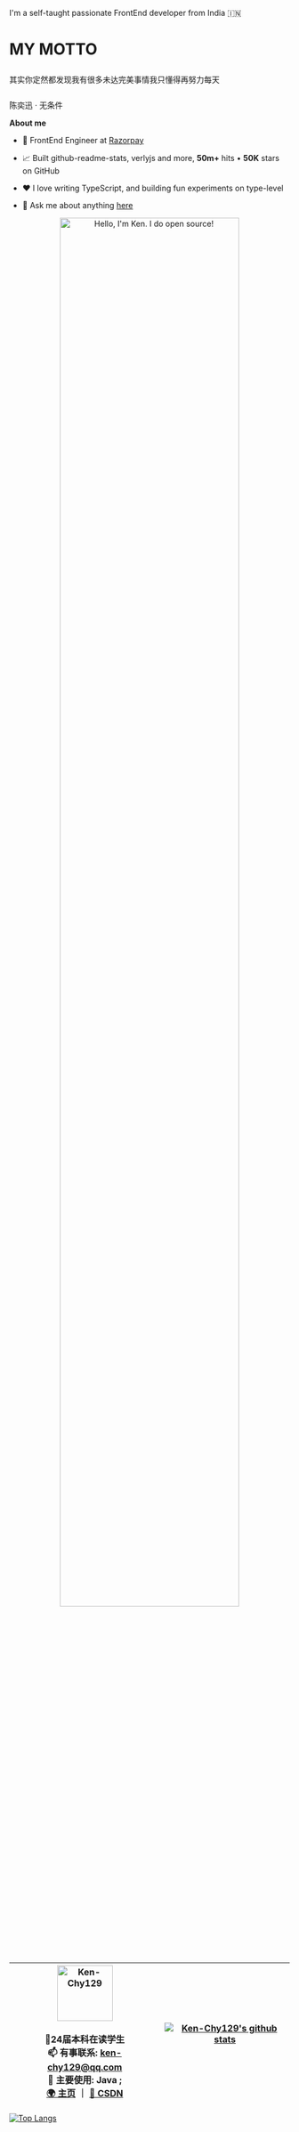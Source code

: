 <link rel='stylesheet' href='https://www.ken-chy129.cn/themes/LIlGG_Sakura/styles/style.min.css?ver=1.3.4' type='text/css' media='all'>

I'm a self-taught passionate FrontEnd developer from India 🇮🇳

<div class="poem-wrap">
    	<div class="poem-border poem-left"></div>
	    <div class="poem-border poem-right"></div>
		<h1>MY MOTTO</h1>
		<p id="poem">
	    	<ruby id="poem" style="font-family: Kaiti; line-height: 40px;">
			其实你定然都发现
        	<rt></rt>
			我有很多未达完美事情
          	<rt></rt>
			我只懂得再努力每天
	    	</ruby>
        </p>
		<p id="info">陈奕迅 · 无条件</p>
</div>

**About me**

- 💼 FrontEnd Engineer at [Razorpay](http://razorpay.com/)

- 📈 Built github-readme-stats, verlyjs and more, **50m+** hits • **50K** stars on GitHub

- ❤️ I love writing TypeScript, and building fun experiments on type-level

- 💬 Ask me about anything [here](https://github.com/anuraghazra/anuraghazra/issues)

<p align="center"><a href="https://ken-chy129.cn"><img width="80%" alt="Hello, I'm Ken. I do open source!" src="./assets/gh-readme-header.png" /></a></p>

<div align=center>

| <img alt="Ken-Chy129" src="https://avatars.githubusercontent.com/u/71657782?v=4" width=100 /><br /><br /> 📖24届本科在读学生 <br />📫 有事联系: ken-chy129@qq.com <br /> 🔭 主要使用: Java ;  <br>[🌍 主页](https://www.ken-chy129.cn/) ｜ [🚀 CSDN](https://blog.csdn.net/qq_25046827) | [![Ken-Chy129's github stats](https://github-readme-stats.vercel.app/api?username=Ken-Chy129&show_icons=true&theme=tokyonight)](https://github.com/anuraghazra/github-readme-stats) 
| ------------------------------------------------------------ | ------------------------------------------------------------ |

</div>

[![Top Langs](https://github-readme-stats.vercel.app/api/top-langs/?username=Ken-Chy129&layout=compact)](https://github.com/anuraghazra/github-readme-stats)
